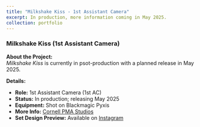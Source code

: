 ```yaml
---
title: "Milkshake Kiss - 1st Assistant Camera"
excerpt: In production, more information coming in May 2025. 
collection: portfolio
---
```


### Milkshake Kiss (1st Assistant Camera)

**About the Project:**  
*Milkshake Kiss* is currently in psot-production with a planned release in May 2025.

**Details:**
- **Role:** 1st Assistant Camera (1st AC)
- **Status:** In production; releasing May 2025
- **Equipment:** Shot on Blackmagic Pyxis
- **More Info:** [Cornell PMA Studios](https://pma.cornell.edu/pma-studios)
- **Set Design Preview:** Available on [Instagram](https://www.instagram.com/reel/DHGaZ4UsEhJ/)